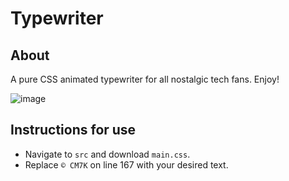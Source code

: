 # Typewriter

## About

A pure CSS animated typewriter for all nostalgic tech fans. Enjoy! 

![image](https://github.com/CodeMaster7000/Typewriter/assets/95772109/828648bc-c2d7-4ad2-b673-6be80c977a6f)

## Instructions for use

- Navigate to `src` and download `main.css`.
- Replace `© CM7K` on line 167 with your desired text.
